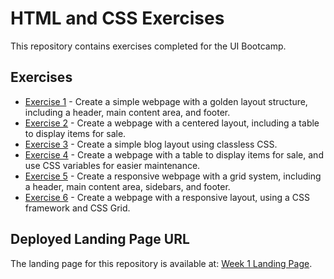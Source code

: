 # HTML and CSS Exercises

This repository contains exercises completed for the UI Bootcamp.

## Exercises

* [Exercise 1](html-css/ex-1) - Create a simple webpage with a golden layout structure, including a header, main content area, and footer.
* [Exercise 2](html-css/ex-2) - Create a webpage with a centered layout, including a table to display items for sale.
* [Exercise 3](html-css/ex-3) - Create a simple blog layout using classless CSS.
* [Exercise 4](html-css/ex-4) - Create a webpage with a table to display items for sale, and use CSS variables for easier maintenance.
* [Exercise 5](html-css/ex-5) - Create a responsive webpage with a grid system, including a header, main content area, sidebars, and footer.
* [Exercise 6](html-css/ex-6) - Create a webpage with a responsive layout, using a CSS framework and CSS Grid.

## Deployed Landing Page URL

The landing page for this repository is available at: [Week 1 Landing Page](https://kiran-thomas-jacob-uibootcamp.netlify.app/).